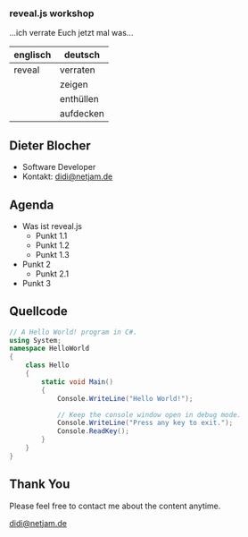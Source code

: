 ### reveal.js workshop
...ich verrate Euch jetzt mal was...


| englisch | deutsch  |
| -------- | -------- |
| reveal   | verraten |
|          | zeigen   |
|          | enthüllen|
|          | aufdecken|


## Dieter Blocher

* Software Developer
* Kontakt: didi@netjam.de




## Agenda

* Was ist reveal.js
  * Punkt 1.1
  * Punkt 1.2
  * Punkt 1.3
* Punkt 2
  * Punkt 2.1
* Punkt 3




## Quellcode

```cs
// A Hello World! program in C#.
using System;
namespace HelloWorld
{
    class Hello 
    {
        static void Main() 
        {
            Console.WriteLine("Hello World!");

            // Keep the console window open in debug mode.
            Console.WriteLine("Press any key to exit.");
            Console.ReadKey();
        }
    }
}
```




## Thank You

Please feel free to contact me about the content anytime.

didi@netjam.de
